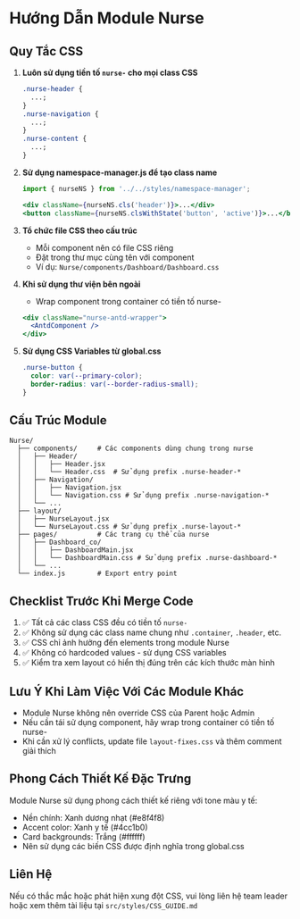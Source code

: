 # Hướng Dẫn Module Nurse

## Quy Tắc CSS

1. **Luôn sử dụng tiền tố `nurse-` cho mọi class CSS**

   ```css
   .nurse-header {
     ...;
   }
   .nurse-navigation {
     ...;
   }
   .nurse-content {
     ...;
   }
   ```

2. **Sử dụng namespace-manager.js để tạo class name**

   ```jsx
   import { nurseNS } from '../../styles/namespace-manager';

   <div className={nurseNS.cls('header')}>...</div>
   <button className={nurseNS.clsWithState('button', 'active')}>...</button>
   ```

3. **Tổ chức file CSS theo cấu trúc**

   - Mỗi component nên có file CSS riêng
   - Đặt trong thư mục cùng tên với component
   - Ví dụ: `Nurse/components/Dashboard/Dashboard.css`

4. **Khi sử dụng thư viện bên ngoài**

   - Wrap component trong container có tiền tố nurse-

   ```jsx
   <div className="nurse-antd-wrapper">
     <AntdComponent />
   </div>
   ```

5. **Sử dụng CSS Variables từ global.css**
   ```css
   .nurse-button {
     color: var(--primary-color);
     border-radius: var(--border-radius-small);
   }
   ```

## Cấu Trúc Module

```
Nurse/
  ├── components/     # Các components dùng chung trong nurse
  │   ├── Header/
  │   │   ├── Header.jsx
  │   │   └── Header.css  # Sử dụng prefix .nurse-header-*
  │   ├── Navigation/
  │   │   ├── Navigation.jsx
  │   │   └── Navigation.css # Sử dụng prefix .nurse-navigation-*
  │   └── ...
  ├── layout/
  │   ├── NurseLayout.jsx
  │   └── NurseLayout.css # Sử dụng prefix .nurse-layout-*
  ├── pages/          # Các trang cụ thể của nurse
  │   ├── Dashboard_co/
  │   │   ├── DashboardMain.jsx
  │   │   └── DashboardMain.css # Sử dụng prefix .nurse-dashboard-*
  │   └── ...
  └── index.js        # Export entry point
```

## Checklist Trước Khi Merge Code

1. ✅ Tất cả các class CSS đều có tiền tố `nurse-`
2. ✅ Không sử dụng các class name chung như `.container`, `.header`, etc.
3. ✅ CSS chỉ ảnh hưởng đến elements trong module Nurse
4. ✅ Không có hardcoded values - sử dụng CSS variables
5. ✅ Kiểm tra xem layout có hiển thị đúng trên các kích thước màn hình

## Lưu Ý Khi Làm Việc Với Các Module Khác

- Module Nurse không nên override CSS của Parent hoặc Admin
- Nếu cần tái sử dụng component, hãy wrap trong container có tiền tố nurse-
- Khi cần xử lý conflicts, update file `layout-fixes.css` và thêm comment giải thích

## Phong Cách Thiết Kế Đặc Trưng

Module Nurse sử dụng phong cách thiết kế riêng với tone màu y tế:

- Nền chính: Xanh dương nhạt (#e8f4f8)
- Accent color: Xanh y tế (#4cc1b0)
- Card backgrounds: Trắng (#ffffff)
- Nên sử dụng các biến CSS được định nghĩa trong global.css

## Liên Hệ

Nếu có thắc mắc hoặc phát hiện xung đột CSS, vui lòng liên hệ team leader hoặc xem thêm tài liệu tại `src/styles/CSS_GUIDE.md`
